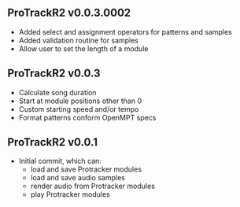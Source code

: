 ProTrackR2 v0.0.3.0002
-------------

  * Added select and assignment operators
    for patterns and samples
  * Added validation routine for samples
  * Allow user to set the length of a module

ProTrackR2 v0.0.3
-------------

  * Calculate song duration
  * Start at module positions other than 0
  * Custom starting speed and/or tempo
  * Format patterns conform OpenMPT specs

ProTrackR2 v0.0.1
-------------

  * Initial commit, which can:
    * load and save Protracker modules
    * load and save audio samples
    * render audio from Protracker modules
    * play Protracker modules